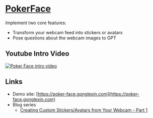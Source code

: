 # [PokerFace](https://poker-face.gonglexin.com/)

Implement two core features:

- Transform your webcam feed into stickers or avatars
- Pose questions about the webcam images to GPT

## Youtube Intro Video

[![Poker Face intro video](https://img.youtube.com/vi/EFUJFZRQNFk/0.jpg)](https://www.youtube.com/watch?v=EFUJFZRQNFk)

## Links

- Demo site: [https://poker-face.gonglexin.com](https://poker-face.gonglexin.com)
- Blog series
  - [Creating Custom Stickers/Avatars from Your Webcam - Part 1](https://gonglexin.com/posts/poker-face-part-1)
